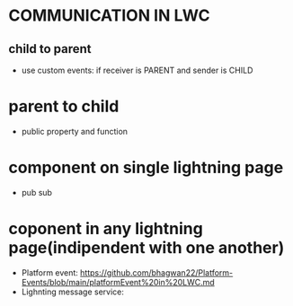 # COMMUNICATION IN LWC

## child to parent
- use custom events: if receiver is PARENT and sender is CHILD

# parent to child
 - public property and function

# component on single lightning page
- pub sub

# coponent in any lightning page(indipendent with one another)
 - Platform event: https://github.com/bhagwan22/Platform-Events/blob/main/platformEvent%20in%20LWC.md
 - Lighnting message service: 



